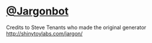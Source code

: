 # [@Jargonbot](https://telegram.me/jargonbot)

Credits to Steve Tenants who made the original generator http://shinytoylabs.com/jargon/
